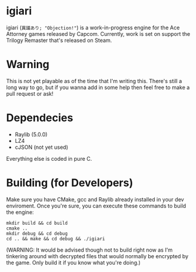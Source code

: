 # igiari
igiari (``異議あり; "Objection!"``) is a work-in-progress engine for the Ace Attorney games released by Capcom. Currently, work is set on support the Trilogy Remaster that's released on Steam.

# Warning
This is not yet playable as of the time that I'm writing this. There's still a long way to go, but if you wanna add in some help then feel free to make a pull request or ask!

# Dependecies
- Raylib (5.0.0)
- LZ4
- cJSON (not yet used)

Everything else is coded in pure C.

# Building (for Developers)

Make sure you have CMake, gcc and Raylib already installed in your dev enviroment.
Once you're sure, you can execute these commands to build the engine:
```
mkdir build && cd build
cmake ..
mkdir debug && cd debug
cd .. && make && cd debug && ./igiari
```
(WARNING: It would be advised though not to build right now as I'm tinkering around with decrypted files that would normally be encrypted by the game. Only build it if you know what you're doing.)
